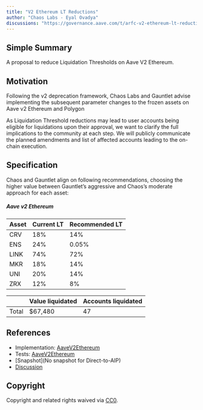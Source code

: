 ```yaml
---
title: "V2 Ethereum LT Reductions"
author: "Chaos Labs - Eyal Ovadya"
discussions: "https://governance.aave.com/t/arfc-v2-ethereum-lt-reductions-01-30-2024/16468"
---
```


## Simple Summary

A proposal to reduce Liquidation Thresholds on Aave V2 Ethereum.

## Motivation

Following the v2 deprecation framework, Chaos Labs and Gauntlet advise implementing the subsequent parameter changes to the frozen assets on Aave v2 Ethereum and Polygon

As Liquidation Threshold reductions may lead to user accounts being eligible for liquidations upon their approval, we want to clarify the full implications to the community at each step. We will publicly communicate the planned amendments and list of affected accounts leading to the on-chain execution.

## Specification

Chaos and Gauntlet align on following recommendations, choosing the higher value between Gauntlet’s aggressive and Chaos’s moderate approach for each asset:

##### Aave v2 Ethereum

| Asset | Current LT | Recommended LT |
| ----- | ---------- | -------------- |
| CRV   | 18%        | 14%            |
| ENS   | 24%        | 0.05%          |
| LINK  | 74%        | 72%            |
| MKR   | 18%        | 14%            |
| UNI   | 20%        | 14%            |
| ZRX   | 12%        | 8%             |

|       | Value liquidated | Accounts liquidated |
| ----- | ---------------- | ------------------- |
| Total | $67,480          | 47                  |

## References

- Implementation: [AaveV2Ethereum](https://github.com/bgd-labs/aave-proposals-v3/blob/295f9414834c29c4250b6da9d52c2c3e958b0728/src/20240201_AaveV2Ethereum_ChaosLabsV2EthereumLTReductions/AaveV2Ethereum_ChaosLabsV2EthereumLTReductions_20240201.sol)
- Tests: [AaveV2Ethereum](https://github.com/bgd-labs/aave-proposals-v3/blob/295f9414834c29c4250b6da9d52c2c3e958b0728/src/20240201_AaveV2Ethereum_ChaosLabsV2EthereumLTReductions/AaveV2Ethereum_ChaosLabsV2EthereumLTReductions_20240201.t.sol)
- [Snapshot](No snapshot for Direct-to-AIP)
- [Discussion](https://governance.aave.com/t/arfc-v2-ethereum-lt-reductions-01-30-2024/16468)

## Copyright

Copyright and related rights waived via [CC0](https://creativecommons.org/publicdomain/zero/1.0/).
